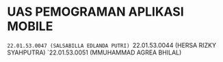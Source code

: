 # UAS PEMOGRAMAN APLIKASI  MOBILE

`22.01.53.0047 (SALSABILLA EDLANDA PUTRI)
`22.01.53.0044 (HERSA RIZKY SYAHPUTRA)
`22.01.53.0051 (MMUHAMMAD AGREA BHILAL)
